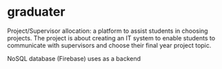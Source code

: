 # graduater

Project/Supervisor allocation: a platform to assist students in choosing projects. The project is about creating an IT system to enable students to communicate with supervisors and choose their final year project topic. 

NoSQL database (Firebase) uses as a backend 




